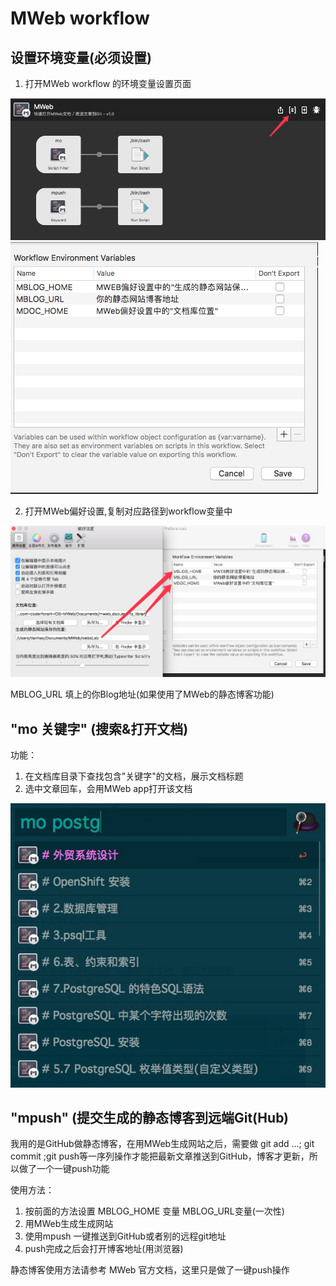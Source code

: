# MWeb workflow

## 设置环境变量(必须设置)

1. 打开MWeb workflow 的环境变量设置页面

![](media/15064049765164/15064054826781.jpg)
![](media/15064049765164/15064062887034.jpg)

2. 打开MWeb偏好设置,复制对应路径到workflow变量中

![](media/15064049765164/15064063251094.jpg)

MBLOG_URL 填上的你Blog地址(如果使用了MWeb的静态博客功能)

## "mo 关键字" (搜索&打开文档)

功能：

1. 在文档库目录下查找包含"关键字"的文档，展示文档标题
2. 选中文章回车，会用MWeb app打开该文档

![](media/15064049765164/15064092472507.jpg)

## "mpush" (提交生成的静态博客到远端Git(Hub)
我用的是GitHub做静态博客，在用MWeb生成网站之后，需要做 git add ...;  git commit ;git push等一序列操作才能把最新文章推送到GitHub，博客才更新，所以做了一个一键push功能

使用方法：

1. 按前面的方法设置 MBLOG_HOME 变量 MBLOG_URL变量(一次性)
2. 用MWeb生成生成网站
3. 使用mpush 一键推送到GitHub或者别的远程git地址
4. push完成之后会打开博客地址(用浏览器)

静态博客使用方法请参考 MWeb 官方文档，这里只是做了一键push操作

